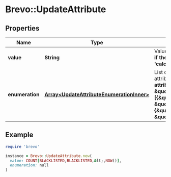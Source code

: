# Brevo::UpdateAttribute

## Properties

| Name | Type | Description | Notes |
| ---- | ---- | ----------- | ----- |
| **value** | **String** | Value of the attribute to update. **Use only if the attribute&#39;s category is &#39;calculated&#39; or &#39;global&#39;**  | [optional] |
| **enumeration** | [**Array&lt;UpdateAttributeEnumerationInner&gt;**](UpdateAttributeEnumerationInner.md) | List of the values and labels that the attribute can take. **Use only if the attribute&#39;s category is \&quot;category\&quot;**. For example, **[{\&quot;value\&quot;:1, \&quot;label\&quot;:\&quot;male\&quot;}, {\&quot;value\&quot;:2, \&quot;label\&quot;:\&quot;female\&quot;}]**  | [optional] |

## Example

```ruby
require 'brevo'

instance = Brevo::UpdateAttribute.new(
  value: COUNT[BLACKLISTED,BLACKLISTED,&lt;,NOW()],
  enumeration: null
)
```

